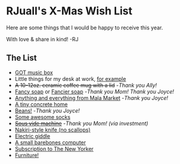 # RJuall's X-Mas Wish List

Here are some things that I would be happy to receive this year.

With love & share in kind! -RJ

## The List

 - [GOT music box](https://www.amazon.com/dp/B07D1Q8JGM)
 - Little things for my desk at work, [for example](https://www.amazon.com/Dreams-USA-Smiski-Glow-Figure/dp/B08172SDZ7/ref=sr_1_18?keywords=smiski&qid=1575836712&s=toys-and-games&sr=1-18)
 - ~~A 10-12oz. ceramic coffee mug with a lid~~ -*Thank you Ally!*
 - [Fancy soap](https://www.shop.sweetramasoap.com/category.sc;jsessionid=D75F862FCBACD7A39A437DFBF1CA629D.p3plqscsfapp006?categoryId=5) or [Fancier soap](https://www.mistralsoap.com/collections/mens-collection) -*Thank you Mom!* *Thank you Joyce!*
 - [Anything and everything from Mala Market](https://themalamarket.com/collections/all) -*Thank you Joyce!*
 - [A tiny concrete home](https://www.etsy.com/shop/MaterialImmaterial)
 - [Beans!](https://www.ranchogordo.com/collections/samplers-and-sets/products/deluxe-gift-box) -*Thank you Joyce!*
 - [Some awesome socks](https://www.smartwool.com/shop/mens-wool-socks-1)
 - ~~[Sous vide machine](https://thewirecutter.com/reviews/best-sous-vide-gear/)~~ -*Thank you Mom! (via investment)*
 - [Nakiri-style knife (no scallops)](https://www.cutleryandmore.com/nakiri-knives)
 - [Electric giddle](https://www.zojirushi.com/app/product/eadcc)
 - [A small barebones computer](https://www.asrock.com/nettop/AMD/DeskMini%20A300%20Series/)
 - [Subscription to The New Yorker](https://www.newyorker.com/subscribe)
 - [Furniture!](https://www.ikea.com/ms/en_US/service-offer/gift-cards/index.html)
